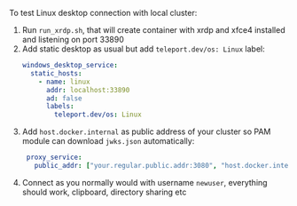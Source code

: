 To test Linux desktop connection with local cluster:

1. Run `run_xrdp.sh`, that will create container with xrdp and xfce4 installed and listening on port 33890
2. Add static desktop as usual but add `teleport.dev/os: Linux` label:
    ```yaml
    windows_desktop_service:
      static_hosts:
        - name: linux
          addr: localhost:33890
          ad: false
          labels:
            teleport.dev/os: Linux
    ```
3. Add `host.docker.internal` as public address of your cluster so PAM module can download `jwks.json` automatically:
   ```yaml
    proxy_service:
      public_addr: ["your.regular.public.addr:3080", "host.docker.internal:3080"]
    ```
4. Connect as you normally would with username `newuser`, everything should work, clipboard, directory sharing etc
